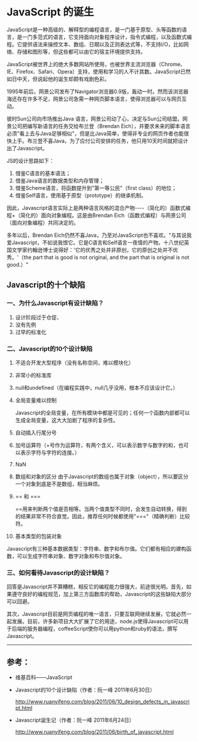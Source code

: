 # JavaScript 的诞生

JavaScript是一种高级的、解释型的编程语言，是一门基于原型、头等函数的语言，是一门多范式的语言，它支持面向对象程序设计，指令式编程，以及函数式编程。它提供语法来操控文本、数组、日期以及正则表达式等，不支持I/O，比如网络、存储和图形等，但这些都可以由它的宿主环境提供支持。

JavaScript被世界上的绝大多数网站所使用，也被世界主流浏览器（Chrome、IE、Firefox、Safari、Opera）支持，使用和学习的人不计其数。JavaScript已然如日中天，但说起他的诞生却颇有戏剧色彩。

1995年前后，网景公司发布了Navigator浏览器0.9版，轰动一时。然而该浏览器海还存在许多不足，网景公司急需一种网页脚本语言，使得浏览器可以与网页互动。

彼时Sun公司向市场推出Java 语言，网景公司动了心，决定与Sun公司结盟。网景公司把编写新语言的任务交给布兰登（Brendan Eich），并要求未来的脚本语言必须"看上去与Java足够相似"，但是比Java简单，使得非专业的网页作者也能很快上手。布兰登不喜Java，为了应付公司安排的任务，他只用10天时间就把设计出了Javascript。

JS的设计思路如下：
1. 借鉴C语言的基本语法；
2. 借鉴Java语言的数据类型和内存管理；
3. 借鉴Scheme语言，将函数提升到"第一等公民"（first class）的地位；
4. 借鉴Self语言，使用基于原型（prototype）的继承机制。

因此，Javascript语言实际上是两种语言风格的混合产物----（简化的）函数式编程+（简化的）面向对象编程。这是由Brendan Eich（函数式编程）与网景公司（面向对象编程）共同决定的。

多年以后，Brendan Eich仍然不喜Java，乃至对JavaScript也不喜欢。"与其说我爱Javascript，不如说我恨它。它是C语言和Self语言一夜情的产物。十八世纪英国文学家约翰逊博士说得好：'它的优秀之处并非原创，它的原创之处并不优秀。'（the part that is good is not original, and the part that is original is not good.）"

##  Javascript的十个缺陷

### 一、为什么Javascript有设计缺陷？
1.	设计阶段过于仓促、
2.	没有先例
3.	过早的标准化

### 二、Javascript的10个设计缺陷
1.	不适合开发大型程序（没有名称空间，难以模块化）
2.	非常小的标准库
3.	null和undefined（在编程实践中，null几乎没用，根本不应该设计它。）
4.	全局变量难以控制

    Javascript的全局变量，在所有模块中都是可见的；任何一个函数内部都可以生成全局变量，这大大加剧了程序的复杂性。
5.	自动插入行尾分号
6.	加号运算符（+号作为运算符，有两个含义，可以表示数字与数字的和，也可以表示字符与字符的连接。）
7.	NaN
8.	数组和对象的区分
由于Javascript的数组也属于对象（object），所以要区分一个对象到底是不是数组，相当麻烦。
9.	== 和 ===

    ==用来判断两个值是否相等。当两个值类型不同时，会发生自动转换，得到的结果非常不符合直觉。因此，推荐任何时候都使用"==="（精确判断）比较符。
10.  基本类型的包装对象

Javascript有三种基本数据类型：字符串、数字和布尔值。它们都有相应的建构函数，可以生成字符串对象、数字对象和布尔值对象。

### 三、如何看待Javascript的设计缺陷？

回答是Javascript并不算糟糕，相反它的编程能力很强大，前途很光明。首先，如果遵守良好的编程规范，加上第三方函数库的帮助，Javascript的这些缺陷大部分可以回避。

其次，Javascript目前是网页编程的唯一语言，只要互联网继续发展，它就必然一起发展。目前，许多新项目大大扩展了它的用途，node.js使得Javascript可以用于后端的服务器编程，coffeeScript使你可以用python和ruby的语法，撰写Javascript。

---

## 参考：
* 维基百科——JavaScript
* Javascript的10个设计缺陷（作者：阮一峰  2011年6月30日）
  
  http://www.ruanyifeng.com/blog/2011/06/10_design_defects_in_javascript.html

* Javascript诞生记（作者：阮一峰  2011年6月24日）
  
  http://www.ruanyifeng.com/blog/2011/06/birth_of_javascript.html

